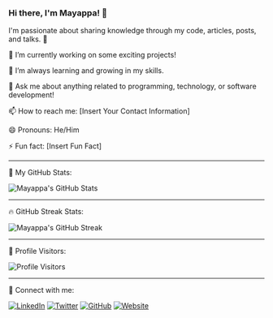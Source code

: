 ### Hi there, I'm Mayappa! 👋

I'm passionate about sharing knowledge through my code, articles, posts, and talks. 💙️

🔭 I’m currently working on some exciting projects!

🌱 I’m always learning and growing in my skills.

💬 Ask me about anything related to programming, technology, or software development!

📫 How to reach me: [Insert Your Contact Information]

😄 Pronouns: He/Him

⚡ Fun fact: [Insert Fun Fact]

---

🚀 My GitHub Stats:

![Mayappa's GitHub Stats](https://github-readme-stats.vercel.app/api?username=Mayappa123&show_icons=true&theme=radical)

---

🔥 GitHub Streak Stats:

![Mayappa's GitHub Streak](https://github-readme-streak-stats.herokuapp.com/?user=Mayappa123&theme=radical)

---

👀 Profile Visitors:

![Profile Visitors](https://visitor-badge.glitch.me/badge?page_id=Mayappa123.Mayappa123)

---

📱 Connect with me:

[![LinkedIn](https://img.shields.io/badge/LinkedIn-Mayappa-blue)](https://www.linkedin.com/in/mayappa/)
[![Twitter](https://img.shields.io/twitter/follow/Mayappa?style=social)](https://twitter.com/Mayappa)
[![GitHub](https://img.shields.io/github/followers/Mayappa123?style=social)](https://github.com/Mayappa123)
[![Website](https://img.shields.io/badge/Website-mayappa.com-green)](https://mayappa.com)



<!--
### Hi, I'm Mayappa 👋
I share knowledge through my code, articles, posts and talks💙️.

**Mayappa123/Mayappa123** is a ✨ _special_ ✨ repository because its `README.md` (this file) appears on your GitHub profile.

Here are some ideas to get you started:

- 🔭 I’m currently working on ...
- 🌱 I’m currently learning ...
- 👯 I’m looking to collaborate on ...
- 🤔 I’m looking for help with ...
- 💬 Ask me about ...
- 📫 How to reach me: ...
- 😄 Pronouns: ...
- ⚡ Fun fact: ...
-->
